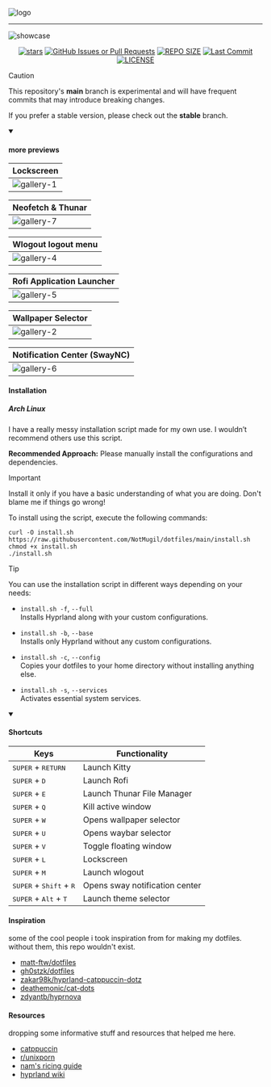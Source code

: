 
![logo](.github/assets/dotfiles.png)

------

![showcase](.github/assets/showcase.png)
<br>
<div align="center">
<p>
<a href="https://github.com/NotMugil/dotfiles/stargazers"><img src="https://img.shields.io/github/stars/NotMugil/dotfiles?style=for-the-badge&logo=starship&color=C9CBFF&logoColor=C9CBFF&labelColor=302D41" alt="stars"><a>
<a href="https://github.com/NotMugil/dotfiles/issues"><img alt="GitHub Issues or Pull Requests" src="https://img.shields.io/github/issues/NotMugil/dotfiles?style=for-the-badge&logo=gitbook&color=A6E3A1&logoColor=A6E3A1&labelColor=302D41"></a>
<a href="https://github.com/NotMugil/dotfiles/"><img src="https://img.shields.io/github/repo-size/NotMugil/dotfiles?style=for-the-badge&logo=hyprland&logoColor=f9e2af&label=Size&labelColor=302D41&color=f9e2af" alt="REPO SIZE"></a>
<a href="https://github.com/NotMugil/dotfiles/commits/main/"><img src="https://img.shields.io/github/last-commit/NotMugil/dotfiles?style=for-the-badge&logo=github&logoColor=eba0ac&label=Last%20Commit&labelColor=302D41&color=eba0ac" alt="Last Commit"></a>
<a href="https://github.com/NotMugil/dotfiles?tab=GPL-3.0-1-ov-file"><img src="https://img.shields.io/github/license/NotMugil/dotfiles?style=for-the-badge&logo=&color=CBA6F7&logoColor=CBA6F7&labelColor=302D41" alt="LICENSE"></a>
</p>
</div>


> [!CAUTION]
> This repository's **main** branch is experimental and will have frequent commits that may introduce breaking changes.
>
> If you prefer a stable version, please check out the **stable** branch.


<details open>
<summary>
	
#### more previews
</summary>

|  **Lockscreen**                                          |
| -------------------------------------------------------- |
| ![gallery-1](.github/assets/hyprlock.gif)                |

| **Neofetch & Thunar**                                    |
| -------------------------------------------------------- |
| ![gallery-7](.github/assets/filemanager.gif)             |

| **Wlogout logout menu**   			           |
| -------------------------------------------------------- |
| ![gallery-4](.github/assets/wlogout.gif)                 |

| **Rofi Application Launcher**                            |
| -------------------------------------------------------- |
| ![gallery-5](.github/assets/rofi.gif)                    |

| **Wallpaper Selector**                                   |
| -------------------------------------------------------- |
| ![gallery-2](.github/assets/wallselect.gif)              |

| **Notification Center (SwayNC)**                         |
| -------------------------------------------------------- |
| ![gallery-6](.github/assets/gallery-06.png)              |

</details>

#### Installation
##### Arch Linux
I have a really messy installation script made for my own use. I wouldn’t recommend others use this script. 

**Recommended Approach:** Please manually install the configurations and dependencies.

> [!Important]
> Install it only if you have a basic understanding of what you are doing. Don't blame me if things go wrong!


To install using the script, execute the following commands:
```shell
curl -O install.sh https://raw.githubusercontent.com/NotMugil/dotfiles/main/install.sh
chmod +x install.sh
./install.sh
```

> [!TIP]
> You can use the installation script in different ways depending on your needs:
> 
* `install.sh -f`, `--full`  
  Installs Hyprland along with your custom configurations.

* `install.sh -b`, `--base`  
  Installs only Hyprland without any custom configurations.

* `install.sh -c`, `--config`  
  Copies your dotfiles to your home directory without installing anything else.

* `install.sh -s`, `--services`  
  Activates essential system services.

<details open>
<summary>
	
#### Shortcuts

</summary>


| Keys           		              	| Functionality                                                                   |
|-----------------------------------------------|---------------------------------------------------------------------------------|
| <kbd>SUPER</kbd> + <kbd>RETURN</kbd>          | Launch Kitty				                                          |
| <kbd>SUPER</kbd> + <kbd>D</kbd>		| Launch Rofi 				    	                                  |
| <kbd>SUPER</kbd> + <kbd>E</kbd>      		| Launch Thunar File Manager	 	                                          |
| <kbd>SUPER</kbd> + <kbd>Q</kbd>         	| Kill active window                                                              |
| <kbd>SUPER</kbd> + <kbd>W</kbd>          	| Opens wallpaper selector                                                        |
| <kbd>SUPER</kbd> + <kbd>U</kbd>          	| Opens waybar selector                                                           |
| <kbd>SUPER</kbd> + <kbd>V</kbd>          	| Toggle floating window  	                                                  |
| <kbd>SUPER</kbd> + <kbd>L</kbd>          	| Lockscreen                                            	         	  |
| <kbd>SUPER</kbd> + <kbd>M</kbd>          	| Launch wlogout                                        		          |
| <kbd>SUPER</kbd> + <kbd>Shift</kbd> + <kbd>R</kbd>| Opens sway notification center 	                                          |
| <kbd>SUPER</kbd> + <kbd>Alt</kbd> + <kbd>T</kbd>| Launch theme selector	 	                                          |


</details>

#### Inspiration
some of the cool people i took inspiration from for making my dotfiles. without them, this repo wouldn't exist.
- [matt-ftw/dotfiles](https://github.com/Matt-ftw/dotfiles) 
- [gh0stzk/dotfiles](https://github.com/gh0stzk/dotfiles)
- [zakar98k/hyprland-catppuccin-dotz](https://github.com/Zakar98k/hyprland-catppuccin-dotz)
- [deathemonic/cat-dots](https://github.com/Deathemonic/Cat-Dots)
- [zdyantb/hyprnova](https://github.com/zDyanTB/HyprNova)

#### Resources
dropping some informative stuff and resources that helped me here.
- [catppuccin](https://github.com/catppuccin)
- [r/unixporn](https://www.reddit.com/r/unixporn/)
- [nam's ricing guide](https://namishh.me/blog/ricing)
- [hyprland wiki](https://wiki.hyprland.org)
